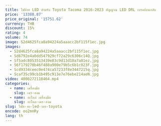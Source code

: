 ```yaml
---
title: ไฟท้าย LED สําหรับ Toyota Tacoma 2016-2023 สัญญาณ LED DRL เบรคย้อนกลับ
price: '13388.87'
price_original: '15751.62'
currency: THB
discount: 15%
rating: 4
volume: 74
image: S2d4625fca8a94224a5aaacc2bf115f1ec.jpg
images:
  - S2d4625fca8a94224a5aaacc2bf115f1ec.jpg
  - Sd6792e4a0dd547929cf72a29c6306c14Q.jpg
  - Sf5adc8053513439e83c9d13d10a7a81ez.jpg
  - S6f179270b46f488a900e79b5c6b1c023F.jpg
  - Scd9334ceec0e474ca57233f8e3447215q.jpg
  - Scaf35c99cb1b495c913e7e76ebe214aeN.jpg
video: 4000272118464.mp4
categories:
  - name: เครื่องมือ
    slug: เคร-องม
  - name: อะไหล่ เครื่องมือ
    slug: อะไหล-เคร-องม
slug: ไฟท-าย-led-าหร-toyota
encode: oo2mnRy
lang: th
---
```

  